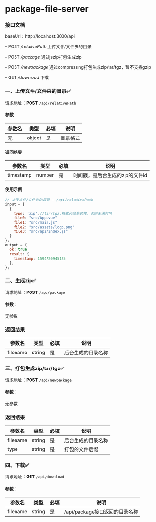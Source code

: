 # package-file-server

### 接口文档

baseUrl：http://localhost:3000/api

\- POST  */relativePath* 上传文件/文件夹的目录

\- POST  */package* 通过jszip打包生成zip

\- POST  */newpackage* 通过compressing打包生成zip/tar/tgz，暂不支持gzip

\- GET  */download* 下载

### 一、上传文件/文件夹的目录✅

请求地址：**POST** `/api/relativePath`

#### 参数

| 参数名 | 类型   | 必填 | 说明     |
| ------ | ------ | ---- | -------- |
| 无     | object | 是   | 目录格式 |

#### 返回结果

| 参数名    | 类型   | 必填 | 说明                            |
| --------- | ------ | ---- | ------------------------------- |
| timestamp | number | 是   | 时间戳，是后台生成的zip的文件id |

#### 使用示例

```javascript
// 上传文件/文件夹的目录 - /api/relativePath
input = {
  {
    type: 'zip',//tar/tgz,格式必须是这样，否则无法打包
    file0: "src/App.vue"
    file1: "src/main.js"
    file2: "src/assets/logo.png"
    file3: "src/api/index.js"
  }
};
output = {
  ok: true
  result: {
    timestamp: 1594720945125
  },
};
```

### 二、生成zip✅

请求地址：**POST** `/api/package`

#### 参数：

无参数

### 返回结果

| 参数名   | 类型   | 必填 | 说明               |
| -------- | ------ | ---- | ------------------ |
| filename | string | 是   | 后台生成的目录名称 |

### 三、打包生成zip/tar/tgz✅

请求地址：**POST** `/api/newpackage`

#### 参数：

无参数

### 返回结果

| 参数名   | 类型   | 必填 | 说明               |
| -------- | ------ | ---- | ------------------ |
| filename | string | 是   | 后台生成的目录名称 |
| type     | string | 是   | 打包的文件后缀     |

### 四、下载✅

请求地址：**GET** `/api/download`

#### 参数：

| 参数名   | 类型   | 必填 | 说明                           |
| -------- | ------ | ---- | ------------------------------ |
| filename | string | 是   | /api/package接口返回的目录名称 |

